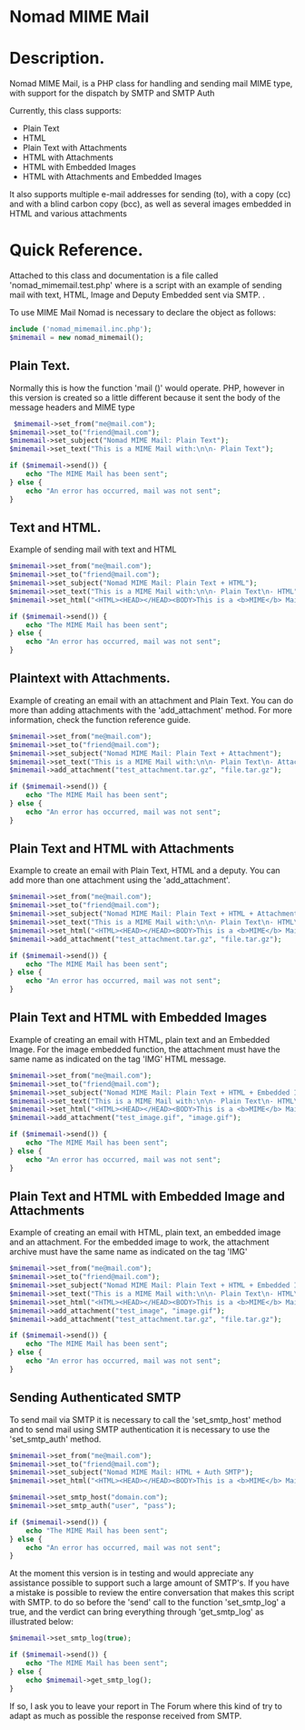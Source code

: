 Nomad MIME Mail
==============

# Description.
Nomad MIME Mail, is a PHP class for handling and sending mail MIME type, with support for the dispatch by SMTP and SMTP Auth

Currently, this class supports:
- Plain Text
- HTML
- Plain Text with Attachments
- HTML with Attachments
- HTML with Embedded Images
- HTML with Attachments and Embedded Images

It also supports multiple e-mail addresses for sending (to), with a copy (cc) and with a blind carbon copy (bcc), as well as several images embedded in HTML and various attachments

# Quick Reference.
Attached to this class and documentation is a file called 'nomad_mimemail.test.php' where is a script with an example of sending mail with text, HTML, Image and Deputy Embedded sent via SMTP. .

To use MIME Mail Nomad is necessary to declare the object as follows:
```php
include ('nomad_mimemail.inc.php');
$mimemail = new nomad_mimemail();
```

## Plain Text.
Normally this is how the function 'mail ()' would operate. PHP, however in this version is created so a little different because it sent the body of the message headers and MIME type

```php
 $mimemail->set_from("me@mail.com");
$mimemail->set_to("friend@mail.com");
$mimemail->set_subject("Nomad MIME Mail: Plain Text");
$mimemail->set_text("This is a MIME Mail with:\n\n- Plain Text");

if ($mimemail->send()) {
    echo "The MIME Mail has been sent";
} else {
    echo "An error has occurred, mail was not sent";
} 
```

## Text and HTML.

Example of sending mail with text and HTML
```php
$mimemail->set_from("me@mail.com");
$mimemail->set_to("friend@mail.com");
$mimemail->set_subject("Nomad MIME Mail: Plain Text + HTML");
$mimemail->set_text("This is a MIME Mail with:\n\n- Plain Text\n- HTML");
$mimemail->set_html("<HTML><HEAD></HEAD><BODY>This is a <b>MIME</b> Mail with:<BR><BR>- Plain Text</BR>- HTML</BODY></HTML>");

if ($mimemail->send()) {
    echo "The MIME Mail has been sent";
} else {
    echo "An error has occurred, mail was not sent";
} 
```

## Plaintext with Attachments.

Example of creating an email with an attachment and Plain Text. You can do more than adding attachments with the 'add_attachment' method. For more information, check the function reference guide.
```php
$mimemail->set_from("me@mail.com");
$mimemail->set_to("friend@mail.com");
$mimemail->set_subject("Nomad MIME Mail: Plain Text + Attachment");
$mimemail->set_text("This is a MIME Mail with:\n\n- Plain Text\n- Attachment");
$mimemail->add_attachment("test_attachment.tar.gz", "file.tar.gz");

if ($mimemail->send()) {
    echo "The MIME Mail has been sent";
} else {
    echo "An error has occurred, mail was not sent";
}
```

## Plain Text and HTML with Attachments

Example to create an email with Plain Text, HTML and a deputy. You can add more than one attachment using the 'add_attachment'.
```php
$mimemail->set_from("me@mail.com");
$mimemail->set_to("friend@mail.com");
$mimemail->set_subject("Nomad MIME Mail: Plain Text + HTML + Attachment");
$mimemail->set_text("This is a MIME Mail with:\n\n- Plain Text\n- HTML\n- Attachment");
$mimemail->set_html("<HTML><HEAD></HEAD><BODY>This is a <b>MIME</b> Mail with:<BR><BR>- Plain Text</BR>- HTML</BR>- Attachment</BODY></HTML>");
$mimemail->add_attachment("test_attachment.tar.gz", "file.tar.gz");

if ($mimemail->send()) {
    echo "The MIME Mail has been sent";
} else {
    echo "An error has occurred, mail was not sent";
} 
```

## Plain Text and HTML with Embedded Images

Example of creating an email with HTML, plain text and an Embedded Image. For the image embedded function, the attachment must have the same name as indicated on the tag 'IMG' HTML message.
```php
$mimemail->set_from("me@mail.com");
$mimemail->set_to("friend@mail.com");
$mimemail->set_subject("Nomad MIME Mail: Plain Text + HTML + Embedded Image");
$mimemail->set_text("This is a MIME Mail with:\n\n- Plain Text\n- HTML\n- Embedded Image");
$mimemail->set_html("<HTML><HEAD></HEAD><BODY>This is a <b>MIME</b> Mail with:<BR><BR>- Plain Text</BR>- HTML</BR>- Embedded Image</BR></BR><img src='image.gif' border='0'></BODY></HTML>");
$mimemail->add_attachment("test_image.gif", "image.gif");

if ($mimemail->send()) {
    echo "The MIME Mail has been sent";
} else {
    echo "An error has occurred, mail was not sent";
}
```

## Plain Text and HTML with Embedded Image and Attachments

Example of creating an email with HTML, plain text, an embedded image and an attachment. For the embedded image to work, the attachment archive must have the same name as indicated on the tag 'IMG'
```php
$mimemail->set_from("me@mail.com");
$mimemail->set_to("friend@mail.com");
$mimemail->set_subject("Nomad MIME Mail: Plain Text + HTML + Embedded Image + Attachment");
$mimemail->set_text("This is a MIME Mail with:\n\n- Plain Text\n- HTML\n- Embedded Image\n- Attachment");
$mimemail->set_html("<HTML><HEAD></HEAD><BODY>This is a <b>MIME</b> Mail with:<BR><BR>- Plain Text</BR>- HTML</BR>- Embedded Image</BR>- Attachment</BR></BR><img src='image.gif' border='0'></BODY></HTML>");
$mimemail->add_attachment("test_image", "image.gif");
$mimemail->add_attachment("test_attachment.tar.gz", "file.tar.gz");

if ($mimemail->send()) {
    echo "The MIME Mail has been sent";
} else {
    echo "An error has occurred, mail was not sent";
}
```

## Sending Authenticated SMTP

To send mail via SMTP it is necessary to call the 'set_smtp_host' method and to send mail using SMTP authentication it is necessary to use the 'set_smtp_auth' method. 
```php
$mimemail->set_from("me@mail.com");
$mimemail->set_to("friend@mail.com");
$mimemail->set_subject("Nomad MIME Mail: HTML + Auth SMTP");
$mimemail->set_html("<HTML><HEAD></HEAD><BODY>This is a <b>MIME</b> Mail with:<BR><BR>- Plain Text</BR>- HTML</BODY></HTML>");

$mimemail->set_smtp_host("domain.com");
$mimemail->set_smtp_auth("user", "pass");

if ($mimemail->send()) {
    echo "The MIME Mail has been sent";
} else {
    echo "An error has occurred, mail was not sent";
}
```
At the moment this version is in testing and would appreciate any assistance possible to support such a large amount of SMTP's. If you have a mistake is possible to review the entire conversation that makes this script with SMTP. to do so before the 'send' call to the function 'set_smtp_log' a true, and the verdict can bring everything through 'get_smtp_log' as illustrated below:
```php
$mimemail->set_smtp_log(true);

if ($mimemail->send()) {
    echo "The MIME Mail has been sent";
} else {
    echo $mimemail->get_smtp_log();
}
```
If so, I ask you to leave your report in The Forum where this kind of try to adapt as much as possible the response received from SMTP.
